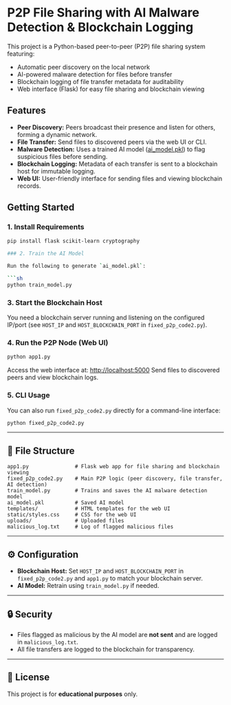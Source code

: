 # P2P File Sharing with AI Malware Detection & Blockchain Logging

This project is a Python-based peer-to-peer (P2P) file sharing system featuring:
- Automatic peer discovery on the local network
- AI-powered malware detection for files before transfer
- Blockchain logging of file transfer metadata for auditability
- Web interface (Flask) for easy file sharing and blockchain viewing

## Features

- **Peer Discovery:** Peers broadcast their presence and listen for others, forming a dynamic network.
- **File Transfer:** Send files to discovered peers via the web UI or CLI.
- **Malware Detection:** Uses a trained AI model ([ai_model.pkl](ai_model.pkl)) to flag suspicious files before sending.
- **Blockchain Logging:** Metadata of each transfer is sent to a blockchain host for immutable logging.
- **Web UI:** User-friendly interface for sending files and viewing blockchain records.

## Getting Started

### 1. Install Requirements

```sh
pip install flask scikit-learn cryptography

### 2. Train the AI Model

Run the following to generate `ai_model.pkl`:

```sh
python train_model.py
```

### 3. Start the Blockchain Host

You need a blockchain server running and listening on the configured IP/port
(see `HOST_IP` and `HOST_BLOCKCHAIN_PORT` in `fixed_p2p_code2.py`).

### 4. Run the P2P Node (Web UI)

```sh
python app1.py
```

Access the web interface at:
[http://localhost:5000](http://localhost:5000)
Send files to discovered peers and view blockchain logs.

### 5. CLI Usage

You can also run `fixed_p2p_code2.py` directly for a command-line interface:

```sh
python fixed_p2p_code2.py
```

---

## 📂 File Structure

```
app1.py               # Flask web app for file sharing and blockchain viewing
fixed_p2p_code2.py    # Main P2P logic (peer discovery, file transfer, AI detection)
train_model.py        # Trains and saves the AI malware detection model
ai_model.pkl          # Saved AI model
templates/            # HTML templates for the web UI
static/styles.css     # CSS for the web UI
uploads/              # Uploaded files
malicious_log.txt     # Log of flagged malicious files
```

---

## ⚙ Configuration

* **Blockchain Host:** Set `HOST_IP` and `HOST_BLOCKCHAIN_PORT` in
  `fixed_p2p_code2.py` and `app1.py` to match your blockchain server.
* **AI Model:** Retrain using `train_model.py` if needed.

---

## 🔒 Security

* Files flagged as malicious by the AI model are **not sent** and are logged in `malicious_log.txt`.
* All file transfers are logged to the blockchain for transparency.

---

## 📜 License

This project is for **educational purposes** only.




